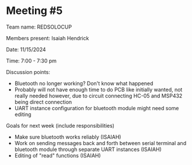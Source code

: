 # Meeting #5

Team name: REDSOLOCUP

Members present: Isaiah Hendrick

Date: 11/15/2024

Time: 7:00 - 7:30 pm

Discussion points: 

* Bluetooth no longer working? Don't know what happened
* Probably will not have enough time to do PCB like initially wanted, not really needed however, due to circuit connecting HC-05 and MSP432 being direct connection
* UART instance configuration for bluetooth module might need some editing

Goals for next week (include responsibilities)

* Make sure bluetooth works reliably (ISAIAH)
* Work on sending messages back and forth between serial terminal and bluetooth module through separate UART instances (ISAIAH)
* Editing of "read" functions (ISAIAH)


